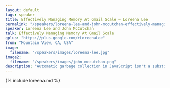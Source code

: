 ```yaml
---
layout: default
tags: speaker
title: Effectively Managing Memory At Gmail Scale – Loreena Lee
permalink: "/speakers/loreena-lee-and-john-mccutchan-effectively-managing-memory-at-gmail-scale.html"
speaker: Loreena Lee and John McCutchan
talk: Effectively Managing Memory At Gmail Scale
gplus: "https://plus.google.com/+LoreenaLee"
from: "Mountain View, CA, USA"
image:
  filename: "/speakers/images/loreena-lee.jpg"
image2:
  filename: "/speakers/images/john-mccutchan.png"
description: "Automatic garbage collection in JavaScript isn't a substitute for effective memory management, especially in large, long-running web apps. Memory leaks, frequent garbage collection pauses, and overall memory bloat can really drag you down. Come take a trip down memory lane with us and learn how we tackled these performance issues in Gmail. We'll share best practices for memory management and demonstrate how to use the Chrome DevTools Heap Profiler like a wizard to optimize your site."
---
```


{% include loreena.md %}